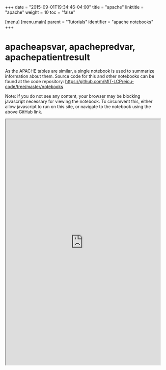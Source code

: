 +++
date = "2015-09-01T19:34:46-04:00"
title = "apache"
linktitle = "apache"
weight = 10
toc = "false"

[menu]
  [menu.main]
    parent = "Tutorials"
    identifier = "apache notebooks"
+++

# apacheapsvar, apachepredvar, apachepatientresult

As the APACHE tables are similar, a single notebook is used to summarize information about them.
Source code for this and other notebooks can be found at the code repository:
https://github.com/MIT-LCP/eicu-code/tree/master/notebooks

Note: if you do not see any content, your browser may be blocking javascript necessary for viewing the notebook. To circumvent this, either allow javascript to run on this site, or navigate to the notebook using the above GitHub link.

<iframe src="http://nbviewer.jupyter.org/github/MIT-LCP/eicu-code/blob/master/notebooks/apache.ipynb" width="100%" height="800" scrolling="yes"></iframe>
